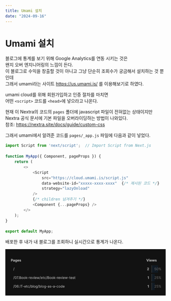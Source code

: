 ```yaml
---
title: Umami 설치
date: "2024-09-16"
---
```


# Umami 설치
블로그에 통계를 보기 위해 Google Analytics를 연동 시키는 것은  
왠지 오버 엔지니어링의 느낌이 든다.  
이 블로그로 수익을 창출할 것이 아니고 그냥 단순히 조회수가 궁금해서 설치하는 것 뿐인데  
그래서 umami라는 사이트 https://us.umami.is/ 를 이용해보기로 하였다.  

umami cloud를 위해 회원가입하고 인증 절차를 마치면  
어떤 `<script>` 코드를 `<head>`에 넣으라고 나온다.

현재 이 Nextra의 코드의 `pages` 폴더에 javascript 파일이 전혀없는 상태이지만  
Nextra 공식 문서에 기본 파일을 오버라이딩하는 방법이 나와있다.  
참조: https://nextra.site/docs/guide/custom-css

그래서 umami에서 알려준 코드를 `pages/_app.js` 파일에 다음과 같이 넣었다.  

```js
import Script from 'next/script';  // Import Script from Next.js

function MyApp({ Component, pageProps }) {
	return (
		<>
			<Script
				src="https://cloud.umami.is/script.js"
				data-website-id="xxxxx-xxxx-xxxx"  {/* 제시된 코드 */}
				strategy="lazyOnload"
			/>
			{/* children 넘겨주기 */}
			<Component {...pageProps} />
		</>
	);
}

export default MyApp;
```

배포한 후 내가 내 블로그를 조회하니 실시간으로 통계가 나온다.  

![](./_images/Pasted%20image%2020240916045106.png)